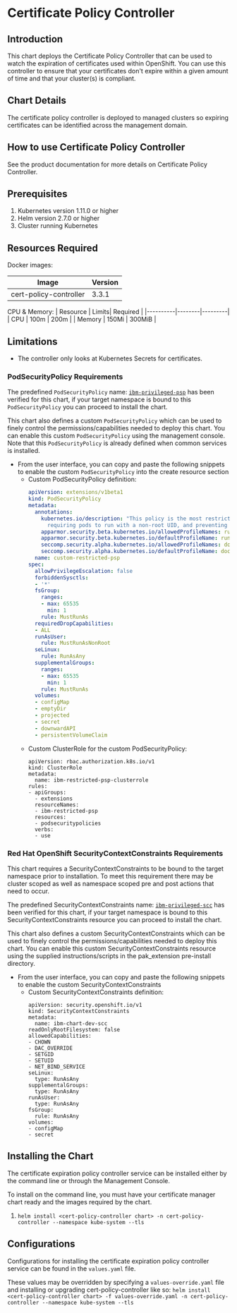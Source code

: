 [comment]: # ( Copyright Contributors to the Open Cluster Management project )

# Certificate Policy Controller

## Introduction
This chart deploys the Certificate Policy Controller that can be used to watch the expiration of certificates used within OpenShift. You can use this controller to ensure that your certificates don't expire within a given amount of time and that your cluster(s) is compliant.

## Chart Details
The certificate policy controller is deployed to managed clusters so expiring
certificates can be identified across the management domain.

## How to use Certificate Policy Controller
See the product documentation for more details on Certificate Policy Controller.

## Prerequisites
1. Kubernetes version 1.11.0 or higher
2. Helm version 2.7.0 or higher
3. Cluster running Kubernetes

## Resources Required
Docker images:

| Image                        | Version |
| ---------------------------- | ------- |
| cert-policy-controller       | 3.3.1   |

CPU & Memory:
| Resource | Limits| Required |
|----------|--------|---------|
| CPU      |  100m  | 200m  |
| Memory   |  150Mi | 300MiB |

## Limitations
* The controller only looks at Kubernetes Secrets for certificates.

### PodSecurityPolicy Requirements
The predefined `PodSecurityPolicy` name: [`ibm-privileged-psp`](https://ibm.biz/cpkspec-psp) has been verified for this chart, if your target namespace is bound to this `PodSecurityPolicy` you can proceed to install the chart.

This chart also defines a custom `PodSecurityPolicy` which can be used to finely control the permissions/capabilities needed to deploy this chart. You can enable this custom `PodSecurityPolicy` using the management console. Note that this `PodSecurityPolicy` is already defined when common services is installed.

- From the user interface, you can copy and paste the following snippets to enable the custom `PodSecurityPolicy` into the create resource section
  - Custom PodSecurityPolicy definition:
    ```yaml
    apiVersion: extensions/v1beta1
    kind: PodSecurityPolicy
    metadata:
      annotations:
        kubernetes.io/description: "This policy is the most restrictive,
          requiring pods to run with a non-root UID, and preventing pods from accessing the host."
        apparmor.security.beta.kubernetes.io/allowedProfileNames: runtime/default
        apparmor.security.beta.kubernetes.io/defaultProfileName: runtime/default
        seccomp.security.alpha.kubernetes.io/allowedProfileNames: docker/default
        seccomp.security.alpha.kubernetes.io/defaultProfileName: docker/default
      name: custom-restricted-psp
    spec:
      allowPrivilegeEscalation: false
      forbiddenSysctls:
      - '*'
      fsGroup:
        ranges:
        - max: 65535
          min: 1
        rule: MustRunAs
      requiredDropCapabilities:
      - ALL
      runAsUser:
        rule: MustRunAsNonRoot
      seLinux:
        rule: RunAsAny
      supplementalGroups:
        ranges:
        - max: 65535
          min: 1
        rule: MustRunAs
      volumes:
      - configMap
      - emptyDir
      - projected
      - secret
      - downwardAPI
      - persistentVolumeClaim
    ```
  - Custom ClusterRole for the custom PodSecurityPolicy:
    ```
    apiVersion: rbac.authorization.k8s.io/v1
    kind: ClusterRole
    metadata:
      name: ibm-restricted-psp-clusterrole
    rules:
    - apiGroups:
      - extensions
      resourceNames:
      - ibm-restricted-psp
      resources:
      - podsecuritypolicies
      verbs:
      - use
    ```

### Red Hat OpenShift SecurityContextConstraints Requirements
This chart requires a SecurityContextConstraints to be bound to the target namespace prior to installation. To meet this requirement there may be cluster scoped as well as namespace scoped pre and post actions that need to occur.

The predefined SecurityContextConstraints name: [`ibm-privileged-scc`](https://ibm.biz/cpkspec-scc) has been verified for this chart, if your target namespace is bound to this SecurityContextConstraints resource you can proceed to install the chart.

This chart also defines a custom SecurityContextConstraints which can be used to finely control the permissions/capabilities needed to deploy this chart. You can enable this custom SecurityContextConstraints resource using the supplied instructions/scripts in the pak_extension pre-install directory.

- From the user interface, you can copy and paste the following snippets to enable the custom SecurityContextConstraints
  - Custom SecurityContextConstraints definition:
    ```
    apiVersion: security.openshift.io/v1
    kind: SecurityContextConstraints
    metadata:
      name: ibm-chart-dev-scc
    readOnlyRootFilesystem: false
    allowedCapabilities:
    - CHOWN
    - DAC_OVERRIDE
    - SETGID
    - SETUID
    - NET_BIND_SERVICE
    seLinux:
      type: RunAsAny
    supplementalGroups:
      type: RunAsAny
    runAsUser:
      type: RunAsAny
    fsGroup:
      rule: RunAsAny
    volumes:
    - configMap
    - secret
    ```

## Installing the Chart
The certificate expiration policy controller service can be installed either by the command line or through the Management Console.

To install on the command line, you must have your certificate manager chart ready and the images required by the chart.
1. `helm install <cert-policy-controller chart> -n cert-policy-controller --namespace kube-system --tls`

## Configurations
Configurations for installing the certificate expiration policy controller service can be found in the `values.yaml` file.

These values may be overridden by specifying a `values-override.yaml` file and installing or upgrading cert-policy-controller like so:
`helm install <cert-policy-controller chart> -f values-override.yaml -n cert-policy-controller --namespace kube-system --tls`

